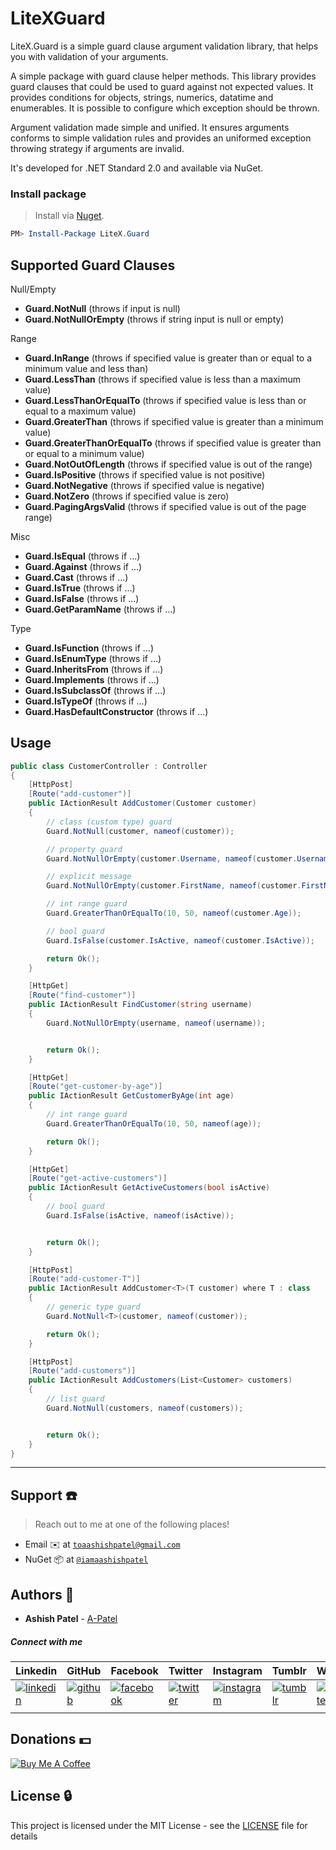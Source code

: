 # LiteXGuard
LiteX.Guard is a simple guard clause argument validation library, that helps you with validation of your arguments. 

A simple package with guard clause helper methods. This library provides guard clauses that could be used to guard against not expected values. It provides conditions for objects, strings, numerics, datatime and enumerables. It is possible to configure which exception should be thrown.

Argument validation made simple and unified. It ensures arguments conforms to simple validation rules and provides an uniformed exception throwing strategy if arguments are invalid.

It's developed for .NET Standard 2.0 and available via NuGet.



### Install package
> Install via [Nuget](https://www.nuget.org/packages/LiteX.Guard/).

```Powershell
PM> Install-Package LiteX.Guard
```


## Supported Guard Clauses

Null/Empty
- **Guard.NotNull** (throws if input is null)
- **Guard.NotNullOrEmpty** (throws if string input is null or empty)

Range
- **Guard.InRange** (throws if specified value is greater than or equal to a minimum value and less than)
- **Guard.LessThan** (throws if specified value is less than a maximum value)
- **Guard.LessThanOrEqualTo** (throws if specified value is less than or equal to a maximum value)
- **Guard.GreaterThan** (throws if specified value is greater than a minimum value)
- **Guard.GreaterThanOrEqualTo** (throws if specified value is greater than or equal to a minimum value)
- **Guard.NotOutOfLength** (throws if specified value is out of the range)
- **Guard.IsPositive** (throws if specified value is not positive)
- **Guard.NotNegative** (throws if specified value is negative)
- **Guard.NotZero** (throws if specified value is zero)
- **Guard.PagingArgsValid** (throws if specified value is out of the page range)

Misc
- **Guard.IsEqual** (throws if ...)
- **Guard.Against** (throws if ...)
- **Guard.Cast** (throws if ...)
- **Guard.IsTrue** (throws if ...)
- **Guard.IsFalse** (throws if ...)
- **Guard.GetParamName** (throws if ...)

Type
- **Guard.IsFunction** (throws if ...)
- **Guard.IsEnumType** (throws if ...)
- **Guard.InheritsFrom** (throws if ...)
- **Guard.Implements** (throws if ...)
- **Guard.IsSubclassOf** (throws if ...)
- **Guard.IsTypeOf** (throws if ...)
- **Guard.HasDefaultConstructor** (throws if ...)


## Usage

```C#
public class CustomerController : Controller
{
    [HttpPost]
    [Route("add-customer")]
    public IActionResult AddCustomer(Customer customer)
    {
        // class (custom type) guard
        Guard.NotNull(customer, nameof(customer));

        // property guard
        Guard.NotNullOrEmpty(customer.Username, nameof(customer.Username));

        // explicit message
        Guard.NotNullOrEmpty(customer.FirstName, nameof(customer.FirstName), "Firstname is required");

        // int range guard
        Guard.GreaterThanOrEqualTo(10, 50, nameof(customer.Age));

        // bool guard
        Guard.IsFalse(customer.IsActive, nameof(customer.IsActive));

        return Ok();
    }

    [HttpGet]
    [Route("find-customer")]
    public IActionResult FindCustomer(string username)
    {
        Guard.NotNullOrEmpty(username, nameof(username));


        return Ok();
    }

    [HttpGet]
    [Route("get-customer-by-age")]
    public IActionResult GetCustomerByAge(int age)
    {
        // int range guard
        Guard.GreaterThanOrEqualTo(10, 50, nameof(age));

        return Ok();
    }

    [HttpGet]
    [Route("get-active-customers")]
    public IActionResult GetActiveCustomers(bool isActive)
    {
        // bool guard
        Guard.IsFalse(isActive, nameof(isActive));


        return Ok();
    }

    [HttpPost]
    [Route("add-customer-T")]
    public IActionResult AddCustomer<T>(T customer) where T : class
    {
        // generic type guard
        Guard.NotNull<T>(customer, nameof(customer));

        return Ok();
    }

    [HttpPost]
    [Route("add-customers")]
    public IActionResult AddCustomers(List<Customer> customers)
    {
        // list guard
        Guard.NotNull(customers, nameof(customers));


        return Ok();
    }
}
```







---



## Support :telephone:
> Reach out to me at one of the following places!

- Email :envelope: at <a href="mailto:toaashishpatel@gmail.com" target="_blank">`toaashishpatel@gmail.com`</a>
- NuGet :package: at <a href="https://www.nuget.org/profiles/iamaashishpatel" target="_blank">`@iamaashishpatel`</a>



## Authors :boy:

* **Ashish Patel** - [A-Patel](https://github.com/a-patel)


##### Connect with me

| Linkedin | GitHub | Facebook | Twitter | Instagram | Tumblr | Website |
|----------|----------|----------|----------|----------|----------|----------|
| [![linkedin](https://cdnjs.cloudflare.com/ajax/libs/foundicons/3.0.0/svgs/fi-social-linkedin.svg)](https://www.linkedin.com/in/iamaashishpatel) | [![github](https://cdnjs.cloudflare.com/ajax/libs/foundicons/3.0.0/svgs/fi-social-github.svg)](https://github.com/a-patel) | [![facebook](https://cdnjs.cloudflare.com/ajax/libs/foundicons/3.0.0/svgs/fi-social-facebook.svg)](https://www.facebook.com/aashish.mrcool) | [![twitter](https://cdnjs.cloudflare.com/ajax/libs/foundicons/3.0.0/svgs/fi-social-twitter.svg)](https://twitter.com/aashish_mrcool) | [![instagram](https://cdnjs.cloudflare.com/ajax/libs/foundicons/3.0.0/svgs/fi-social-instagram.svg)](https://www.instagram.com/iamaashishpatel/) | [![tumblr](https://cdnjs.cloudflare.com/ajax/libs/foundicons/3.0.0/svgs/fi-social-tumblr.svg)](https://iamaashishpatel.tumblr.com/) | [![website](https://cdnjs.cloudflare.com/ajax/libs/foundicons/3.0.0/svgs/fi-social-blogger.svg)](http://aashishpatel.co.nf/) |
| | | | | | |



## Donations :dollar:

[![Buy Me A Coffee](https://www.buymeacoffee.com/assets/img/custom_images/orange_img.png)](https://www.buymeacoffee.com/iamaashishpatel)



## License :lock:

This project is licensed under the MIT License - see the [LICENSE](LICENSE) file for details
